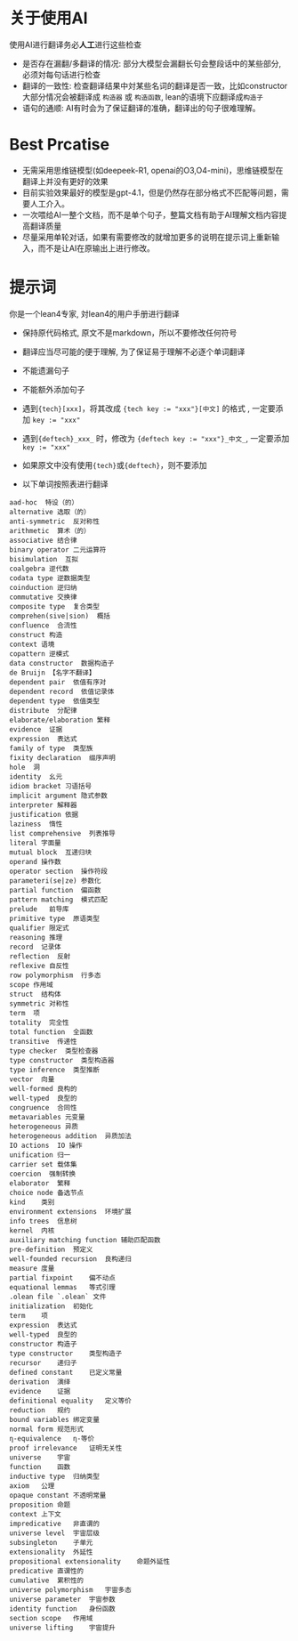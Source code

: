 # 关于使用AI

使用AI进行翻译务必**人工**进行这些检查
- 是否存在漏翻/多翻译的情况: 部分大模型会漏翻长句会整段话中的某些部分, 必须対每句话进行检查
- 翻译的一致性: 检查翻译结果中対某些名词的翻译是否一致，比如constructor 大部分情况会被翻译成 `构造器` 或 `构造函数`, lean的语境下应翻译成`构造子`
- 语句的通顺: AI有时会为了保证翻译的准确，翻译出的句子很难理解。

# Best Prcatise
- 无需采用思维链模型(如deepeek-R1, openai的O3,O4-mini)，思维链模型在翻译上并没有更好的效果
- 目前实验效果最好的模型是gpt-4.1，但是仍然存在部分格式不匹配等问题，需要人工介入。
- 一次喂给AI一整个文档，而不是单个句子，整篇文档有助于AI理解文档内容提高翻译质量
- 尽量采用单轮对话，如果有需要修改的就增加更多的说明在提示词上重新输入，而不是让AI在原输出上进行修改。

# 提示词

你是一个lean4专家, 対lean4的用户手册进行翻译
- 保持原代码格式, 原文不是markdown，所以不要修改任何符号
- 翻译应当尽可能的便于理解, 为了保证易于理解不必逐个单词翻译
- 不能遗漏句子
- 不能额外添加句子
- 遇到`{tech}[xxx]`，将其改成 `{tech key := "xxx"}[中文]` 的格式 , 一定要添加 `key := "xxx"`
- 遇到`{deftech}_xxx_` 时，修改为 `{deftech key := "xxx"}_中文_`, 一定要添加 `key := "xxx"`
- 如果原文中没有使用`{tech}`或`{deftech}`，则不要添加

- 以下单词按照表进行翻译
```
aad-hoc  特设（的）
alternative 选取（的）
anti-symmetric  反对称性
arithmetic  算术（的）
associative 结合律
binary operator 二元运算符
bisimulation  互拟
coalgebra 逆代数
codata type 逆数据类型
coinduction 逆归纳
commutative 交换律
composite type  复合类型
comprehen(sive|sion)  概括
confluence  合流性
construct 构造
context 语境
copattern 逆模式
data constructor  数据构造子
de Bruijn 【名字不翻译】
dependent pair  依值有序对
dependent record  依值记录体
dependent type  依值类型
distribute  分配律
elaborate/elaboration 繁释
evidence  证据
expression  表达式
family of type  类型族
fixity declaration  缀序声明
hole  洞
identity  幺元
idiom bracket 习语括号
implicit argument 隐式参数
interpreter 解释器
justification 依据
laziness  惰性
list comprehensive  列表推导
literal 字面量
mutual block  互递归块
operand 操作数
operator section  操作符段
parameteri(se|ze) 参数化
partial function  偏函数
pattern matching  模式匹配
prelude   前导库
primitive type  原语类型
qualifier 限定式
reasoning 推理
record  记录体
reflection  反射
reflexive 自反性
row polymorphism  行多态
scope 作用域
struct  结构体
symmetric 对称性
term  项
totality  完全性
total function  全函数
transitive  传递性
type checker  类型检查器
type constructor  类型构造器
type inference  类型推断
vector  向量
well-formed 良构的
well-typed  良型的
congruence  合同性
metavariables 元变量
heterogeneous 异质
heterogeneous addition  异质加法
IO actions  IO 操作
unification 归一
carrier set 载体集
coercion  强制转换
elaborator	繁释
choice node	备选节点
kind	类别
environment extensions	环境扩展
info trees	信息树
kernel	内核
auxiliary matching function	辅助匹配函数
pre-definition	预定义
well-founded recursion	良构递归
measure	度量
partial fixpoint	偏不动点
equational lemmas	等式引理
.olean file	`.olean` 文件
initialization	初始化
term	项
expression	表达式
well-typed	良型的
constructor	构造子
type constructor	类型构造子
recursor	递归子
defined constant	已定义常量
derivation	演绎
evidence	证据
definitional equality	定义等价
reduction	规约
bound variables	绑定变量
normal form	规范形式
η-equivalence	η-等价
proof irrelevance	证明无关性
universe	宇宙
function	函数
inductive type	归纳类型
axiom	公理
opaque constant	不透明常量
proposition	命题
context	上下文
impredicative	非直谓的
universe level	宇宙层级
subsingleton	子单元
extensionality	外延性
propositional extensionality	命题外延性
predicative	直谓性的
cumulative	累积性的
universe polymorphism	宇宙多态
universe parameter	宇宙参数
identity function	身份函数
section scope	作用域
universe lifting	宇宙提升
```